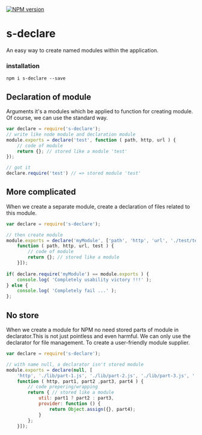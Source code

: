 
[![NPM version][npm-image]][npm-url]

s-declare
===============
An easy way to create named modules within the application.

### installation
```shell
npm i s-declare --save
```

Declaration of module
--------------

Arguments it's a modules which be applied to function for creating module. Of course, we can use the standard way.

```javascript
var declare = require('s-declare');
// write like node module and declaration module
module.exports = declare('test', function ( path, http, url ) {
	// code of module
	return {}; // stored like a module 'test'
});

// got it
declare.require('test') // => stored module 'test'
```




	
More complicated
--------------

When we create a separate module, create a declaration of files related to this module.

```javascript
var declare = require('s-declare');

// then create module
module.exports = declare('myModule', ['path', 'http', 'url', './test/test.lib.js',
    function ( path, http, url, test ) {
    	// code of module
    	return {}; // stored like a module
    }]);
    
if( declare.require('myModule') == module.exports ) {
	console.log( 'Completely usability victory !!!' );
} else {
	console.log( 'Completely fail ...' );
};
```

No store
--------------

When we create a module for NPM no need stored parts of module in declarator.This is not just pointless and even harmful. We can only use the declarator for file management. To create a user-friendly module supplier.

```javascript
var declare = require('s-declare');

// with name null, a declarator isn't stored module
module.exports = declare(null, [
    'http', './lib/part-1.js', './lib/part-2.js', './lib/part-3.js', './lib/part-4.js',
    function ( http, part1, part2 ,part3, part4 ) {
    	// code prepering/wrapping
    	return { // stored like a module
    	    util: part1 ? part2 : part3,
    	    provider: function () {
    	        return Object.assign({}, part4);
    	    }
    	};
    }]);
```


[npm-image]: https://badge.fury.io/js/s-declare.svg
[npm-url]: https://npmjs.org/package/s-declare